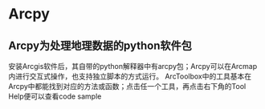 # Arcpy
## Arcpy为处理地理数据的python软件包
安装Arcgis软件后，其自带的python解释器中有arcpy包；Arcpy可以在Arcmap内进行交互式操作，也支持独立脚本的方式运行。
ArcToolbox中的工具基本在Arcpy中都能找到对应的方法或函数；点击任一个工具，再点击右下角的Tool Help便可以查看code sample

